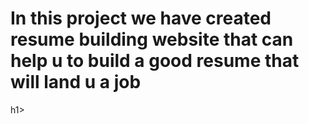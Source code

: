 <h1>In this project we have created resume building website that can help u to build a good resume that will land u a job</h1>h1>
